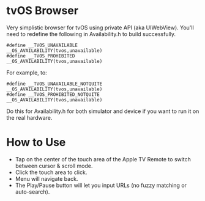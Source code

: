 tvOS Browser
=============

Very simplistic browser for tvOS using private API (aka UIWebView).
You'll need to redefine the following in Availability.h to build successfully.

```
#define __TVOS_UNAVAILABLE                    __OS_AVAILABILITY(tvos,unavailable)
#define __TVOS_PROHIBITED                     __OS_AVAILABILITY(tvos,unavailable)
```
For example, to:
```
#define __TVOS_UNAVAILABLE_NOTQUITE                    __OS_AVAILABILITY(tvos,unavailable)
#define __TVOS_PROHIBITED_NOTQUITE                     __OS_AVAILABILITY(tvos,unavailable)
```
Do this for Availability.h for both simulator and device if you want to run it on the real hardware.

How to Use
=============

- Tap on the center of the touch area of the Apple TV Remote to switch between cursor & scroll mode.
- Click the touch area to click.
- Menu will navigate back.
- The Play/Pause button will let you input URLs (no fuzzy matching or auto-search).
